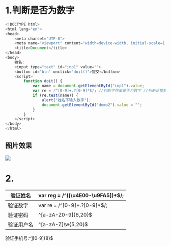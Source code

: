 # 1.判断是否为数字

```javascript
<!DOCTYPE html>
<html lang="en">
<head>
    <meta charset="UTF-8">
    <meta name="viewport" content="width=device-width, initial-scale=1.0">
    <title>Document</title>
</head>
<body>
    姓名:
    <input type="text" id="inp1" value="">
    <button id="btn" onclick="doit()">提交</button>
    <script>
        function doit() {
            var name = document.getElementById("inp1").value;
            var re = /^[0-9]+.?[0-9]*$/; //判断字符串是否为数字 //判断正整数 /^[1-9]+[0-9]*]*$/
            if (re.test(name)) {
                alert("姓名不输入数字");
                document.getElementById("demo2").value = "";
            }
        }
    </script>
</body>
</html>
```

## 图片效果

![](C:\Users\Administrator\Desktop\3.png)

# 2.

| 验证姓名   | var reg = /^([\u4E00-\u9FA5])*$/; |
| ---------- | --------------------------------- |
| 验证数字   | var re = /^[0-9]+.?[0-9]*$/;      |
| 验证密码   | ^[a-zA-Z0-9]{6,20}$               |
| 验证用户名 | ^[a-zA-Z]\\w{5,20}$               |

验证手机号:^[1](([3][0-9])|([4][5,7,9])|([5][0-9])|([6][6])|([7][3,5,6,7,8])|([8][0-9])|([9][8,9]))[0-9]{8}$